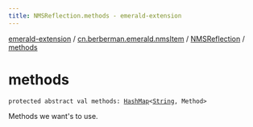 ```yaml
---
title: NMSReflection.methods - emerald-extension
---
```


[emerald-extension](../../index.html) / [cn.berberman.emerald.nmsItem](../index.html) / [NMSReflection](index.html) / [methods](.)

# methods

`protected abstract val methods: `[`HashMap`](https://kotlinlang.org/api/latest/jvm/stdlib/kotlin.collections/-hash-map/index.html)`<`[`String`](https://kotlinlang.org/api/latest/jvm/stdlib/kotlin/-string/index.html)`, Method>`

Methods we want's to use.

